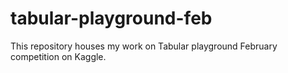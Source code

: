 # tabular-playground-feb
This repository houses my work on Tabular playground February competition on Kaggle.
